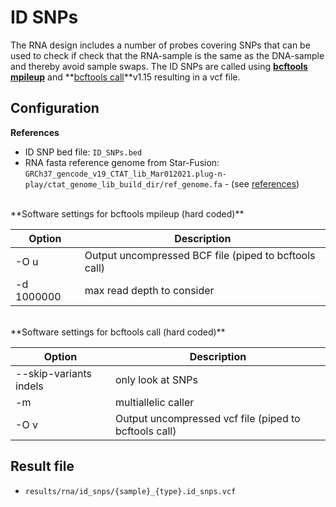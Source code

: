 # ID SNPs
The RNA design includes a number of probes covering SNPs that can be used to check if check that the RNA-sample is the same as the DNA-sample and thereby avoid sample swaps. The ID SNPs are called using **[bcftools mpileup](https://samtools.github.io/bcftools/bcftools.html#mpileup)** and **[bcftools call](https://samtools.github.io/bcftools/bcftools.html#call)**v1.15 resulting in a vcf file.

## Configuration
**References**

* ID SNP bed file: `ID_SNPs.bed`
* RNA fasta reference genome from Star-Fusion: `GRCh37_gencode_v19_CTAT_lib_Mar012021.plug-n-play/ctat_genome_lib_build_dir/ref_genome.fa` - (see [references](references.md#star-fusion))

<br />
**Software settings for bcftools mpileup (hard coded)**

| **Option** | **Description** |
|-------------|-|
| -O u | Output uncompressed BCF file (piped to bcftools call) |
| -d 1000000 | max read depth to consider |

<br />
**Software settings for bcftools call (hard coded)**

| **Option** | **Description** |
|-------------|-|
| --skip-variants indels | only look at SNPs |
| -m | multiallelic caller |
| -O v | Output uncompressed vcf file (piped to bcftools call) |

## Result file

* `results/rna/id_snps/{sample}_{type}.id_snps.vcf`

<br />
